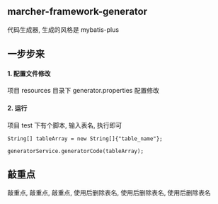 ## marcher-framework-generator
代码生成器, 生成的风格是 mybatis-plus

## 一步步来
#### 1. 配置文件修改
项目 resources 目录下 generator.properties 配置修改

#### 2. 运行
项目 test 下有个脚本, 输入表名, 执行即可
```
String[] tableArray = new String[]{"table_name"};

generatorService.generatorCode(tableArray);
```

## 敲重点
敲重点, 敲重点, 敲重点, 使用后删除表名, 使用后删除表名, 使用后删除表名 